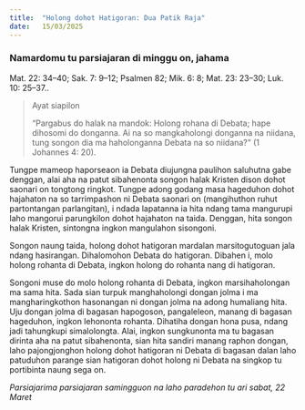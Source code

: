 ```yaml
---
title:  "Holong dohot Hatigoran: Dua Patik Raja"
date:   15/03/2025
---
```


### Namardomu tu parsiajaran di minggu on, jahama

Mat. 22: 34–40; Sak. 7: 9–12; Psalmen 82; Mik. 6: 8; Mat. 23: 23–30; Luk. 10: 25–37..

> <p>Ayat siapilon</p>
> “Pargabus do halak na mandok: Holong rohana di Debata; hape dihosomi do donganna. Ai na so mangkaholongi donganna na niidana, tung songon dia ma haholonganna Debata na so niidana?” (1 Johannes 4: 20).

Tungpe mameop haporseaon ia Debata diujungna paulihon saluhutna gabe denggan, alai aha na patut sibahenonta songon halak Kristen dison dohot saonari on tongtong ringkot. Tungpe adong godang masa hageduhon dohot hajahaton na so tarrimpashon ni Debata saonari on (mangihuthon ruhut partontangan parlangitan), i ndada lapatanna ia hita ndang tama mangurupi laho mangorui parungkilon dohot hajahaton na taida. Denggan, hita songon halak Kristen, sintongna ingkon mangulahon sisongoni.

Songon naung taida, holong dohot hatigoran mardalan marsitogutoguan jala ndang hasirangan. Dihalomohon Debata do hatigoran. Dibahen i, molo holong rohanta di Debata, ingkon holong do rohanta nang di hatigoran.

Songoni muse do molo holong rohanta di Debata, ingkon marsihaholongan ma sama hita. Sada sian turpuk manghaholongi dongan jolma i ma mangharingkothon hasonangan ni dongan jolma na adong humaliang hita. Uju dongan jolma di bagasan hapogoson, pangaleleon, manang di bagasan hageduhon, ingkon lehononta rohanta. Dihatiha dongan hona pusa, ndang jadi tahungkupi simalolongta. Alai, ingkon sungkunonta ma tu bagasan dirinta aha na patut sibahenonta, sian hita sandiri manang raphon dongan, laho pajongjonghon holong dohot hatigoran ni Debata di bagasan dalan laho patuduhon parange sian hatigoran dohot holong ni Debata na singkop tu portibinta naung sega on.

_Parsiajarima parsiajaran samingguon na laho paradehon tu ari sabat, 22 Maret_